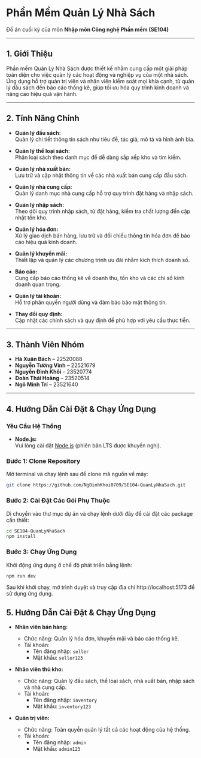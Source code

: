 # Phần Mềm Quản Lý Nhà Sách

Đồ án cuối kỳ của môn **Nhập môn Công nghệ Phần mềm (SE104)**

---

## 1. Giới Thiệu

Phần mềm Quản Lý Nhà Sách được thiết kế nhằm cung cấp một giải pháp toàn diện cho việc quản lý các hoạt động và nghiệp vụ của một nhà sách. Ứng dụng hỗ trợ quản trị viên và nhân viên kiểm soát mọi khía cạnh, từ quản lý đầu sách đến báo cáo thống kê, giúp tối ưu hóa quy trình kinh doanh và nâng cao hiệu quả vận hành.

---

## 2. Tính Năng Chính

- **Quản lý đầu sách:**  
  Quản lý chi tiết thông tin sách như tiêu đề, tác giả, mô tả và hình ảnh bìa.

- **Quản lý thể loại sách:**  
  Phân loại sách theo danh mục để dễ dàng sắp xếp kho và tìm kiếm.

- **Quản lý nhà xuất bản:**  
  Lưu trữ và cập nhật thông tin về các nhà xuất bản cung cấp đầu sách.

- **Quản lý nhà cung cấp:**  
  Quản lý danh mục nhà cung cấp hỗ trợ quy trình đặt hàng và nhập sách.

- **Quản lý nhập sách:**  
  Theo dõi quy trình nhập sách, từ đặt hàng, kiểm tra chất lượng đến cập nhật tồn kho.

- **Quản lý hóa đơn:**  
  Xử lý giao dịch bán hàng, lưu trữ và đối chiếu thông tin hóa đơn để báo cáo hiệu quả kinh doanh.

- **Quản lý khuyến mãi:**  
  Thiết lập và quản lý các chương trình ưu đãi nhằm kích thích doanh số.

- **Báo cáo:**  
  Cung cấp báo cáo thống kê về doanh thu, tồn kho và các chỉ số kinh doanh quan trọng.

- **Quản lý tài khoản:**  
  Hỗ trợ phân quyền người dùng và đảm bảo bảo mật thông tin.

- **Thay đổi quy định:**  
  Cập nhật các chính sách và quy định để phù hợp với yêu cầu thực tiễn.

---

## 3. Thành Viên Nhóm

- **Hà Xuân Bách** – 22520088  
- **Nguyễn Tường Vinh** – 22521679  
- **Nguyễn Đình Khôi** – 23520774  
- **Đoàn Thái Hoàng** – 23520514  
- **Ngô Minh Trí** – 23521640

---

## 4. Hướng Dẫn Cài Đặt & Chạy Ứng Dụng

### Yêu Cầu Hệ Thống

- **Node.js:**  
  Vui lòng cài đặt [Node.js](https://nodejs.org/) (phiên bản LTS được khuyến nghị).

### Bước 1: Clone Repository

Mở terminal và chạy lệnh sau để clone mã nguồn về máy:

```bash
git clone https://github.com/NgDinhKhoi0709/SE104-QuanLyNhaSach.git
```

### Bước 2: Cài Đặt Các Gói Phụ Thuộc
Di chuyển vào thư mục dự án và chạy lệnh dưới đây để cài đặt các package cần thiết:
```bash
cd SE104-QuanLyNhaSach
npm install
```

### Bước 3: Chạy Ứng Dụng
Khởi động ứng dụng ở chế độ phát triển bằng lệnh:
```bash
npm run dev
```
Sau khi khởi chạy, mở trình duyệt và truy cập địa chỉ http://localhost:5173 để sử dụng ứng dụng.

## 5. Hướng Dẫn Cài Đặt & Chạy Ứng Dụng
- **Nhân viên bán hàng:**
  + Chức năng: Quản lý hóa đơn, khuyến mãi và báo cáo thống kê.
  + Tài khoản:
    + Tên đăng nhập: `seller`
    + Mật khẩu: `seller123`

- **Nhân viên thủ kho:**
  + Chức năng: Quản lý đầu sách, thể loại sách, nhà xuất bản, nhập sách và nhà cung cấp.
  + Tài khoản:
    + Tên đăng nhập: `inventory`
    + Mật khẩu: `inventory123`
   
- **Quản trị viên:**
  + Chức năng: Toàn quyền quản lý tất cả các hoạt động của hệ thống.
  + Tài khoản:
    + Tên đăng nhập: `admin`
    + Mật khẩu: `admin123`
    
